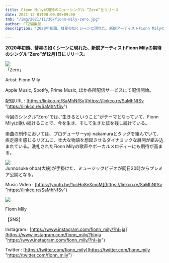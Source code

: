 ```yaml
---
title: Fionn Milyが期待のニューシングル “Zero”をリリース
date: 2021-12-01T00:00:00+09:00
tmb: "/img/2021/11/30/fionn-mily-zero.jpg"
author: FTZ編集部
description: '2020年初頭、彗星の如くシーンに現れた、新鋭アーティストFionn Milyの期待のシングル”Zero”が12月1日にリリース。 '

---
```

**2020年初頭、彗星の如くシーンに現れた、新鋭アーティストFionn Milyの期待のシングル”Zero”が12月1日にリリース。**

![](/img/2021/11/30/zero.jpg)  
「Zero」

Artist: Fionn Mily

Apple Music, Spotify, Prime Music, ほか各所配信サービスにて配信開始。

配信URL : [https://linkco.re/SaMhNfSv](https://linkco.re/SaMhNfSv "https://linkco.re/SaMhNfSv")

今回のシングル”Zero”では、”生きるということ”がテーマとなっていて、Fionn Milyは歌い続けることで、今を生き、そして生きた証を残し続けている。

楽曲の制作においては、プロデューサーyoji nakamuraとタッグを組んでいて、疾走感を感じるリズムに、壮大な物語を想起させるダイナミックな展開が組み込まれている。洗礼されたFionn Milyの歌声やボーカルメロディーにも期待が高まる。

![](/img/2021/11/30/zero-mv-2.png)  
Junnosuke ohba(大峡)が手掛けた、ミュージックビデオが同日20時からプレミア公開となる。

Music Video : [https://youtu.be/1ucHp8eXmuM](https://linkco.re/SaMhNfSv "https://linkco.re/SaMhNfSv")

![](/img/2021/11/30/fionn-mily-zero.jpg)

Fionn Mily

【SNS】

Instagram : [https://www.instagram.com/fionn_mily/?hl=ja](https://www.instagram.com/fionn_mily/?hl=ja "https://www.instagram.com/fionn_mily/?hl=ja")

Twitter : [https://twitter.com/fionn_mily](https://twitter.com/fionn_mily "https://twitter.com/fionn_mily")